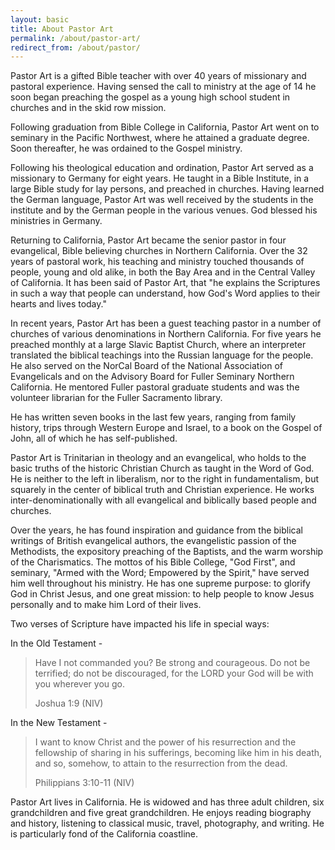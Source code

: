 ```yaml
---
layout: basic
title: About Pastor Art
permalink: /about/pastor-art/
redirect_from: /about/pastor/
---
```


Pastor Art is a gifted Bible teacher with over 40 years of missionary and pastoral experience. Having sensed the call to ministry at the age of 14 he soon began preaching the gospel as a young high school student in churches and in the skid row mission.

Following graduation from Bible College in California, Pastor Art went on to seminary in the Pacific Northwest, where he attained a graduate degree. Soon thereafter, he was ordained to the Gospel ministry.

Following his theological education and ordination, Pastor Art served as a missionary to Germany for eight years. He taught in a Bible Institute, in a large Bible study for lay persons, and preached in churches. Having learned the German language, Pastor Art was well received by the students in the institute and by the German people in the various venues. God blessed his ministries in Germany.

Returning to California, Pastor Art became the senior pastor in four evangelical, Bible believing churches in Northern California. Over the 32 years of pastoral work, his teaching and ministry touched thousands of people, young and old alike, in both the Bay Area and in the Central Valley of California. It has been said of Pastor Art, that "he explains the Scriptures in such a way that people can understand, how God's Word applies to their hearts and lives today."

In recent years, Pastor Art has been a guest teaching pastor in a number of churches of various denominations in Northern California. For five years he preached monthly at a large Slavic Baptist Church, where an interpreter translated the biblical teachings into the Russian language for the people. He also served on the NorCal Board of the National Association of Evangelicals and on the Advisory Board for Fuller Seminary Northern California. He mentored Fuller pastoral graduate students and was the volunteer librarian for the Fuller Sacramento library.

He has written seven books in the last few years, ranging from family history, trips through Western Europe and Israel, to a book on the Gospel of John, all of which he has self-published.

Pastor Art is Trinitarian in theology and an evangelical, who holds to the basic truths of the historic Christian Church as taught in the Word of God. He is neither to the left in liberalism, nor to the right in fundamentalism, but squarely in the center of biblical truth and Christian experience. He works inter-denominationally with all evangelical and biblically based people and churches.

Over the years, he has found inspiration and guidance from the biblical writings of British evangelical authors, the evangelistic passion of the Methodists, the expository preaching of the Baptists, and the warm worship of the Charismatics. The mottos of his Bible College, "God First", and seminary, "Armed with the Word; Empowered by the Spirit," have served him well throughout his ministry. He has one supreme purpose: to glorify God in Christ Jesus, and one great mission: to help people to know Jesus personally and to make him Lord of their lives.

Two verses of Scripture have impacted his life in special ways:

In the Old Testament -
<blockquote><p>Have I not commanded you? Be strong and courageous. Do not be terrified; do not be discouraged, for the LORD your God will be with you wherever you go.</p><footer>Joshua 1:9 (NIV)</footer></blockquote>

In the New Testament -
<blockquote><p>I want to know Christ and the power of his resurrection and the fellowship of sharing in his sufferings, becoming like him in his death, and so, somehow, to attain to the resurrection from the dead.</p><footer>Philippians 3:10-11 (NIV)</footer></blockquote>

Pastor Art lives in California. He is widowed and has three adult children, six grandchildren and five great grandchildren. He enjoys reading biography and history, listening to classical music, travel, photography, and writing. He is particularly fond of the California coastline.
